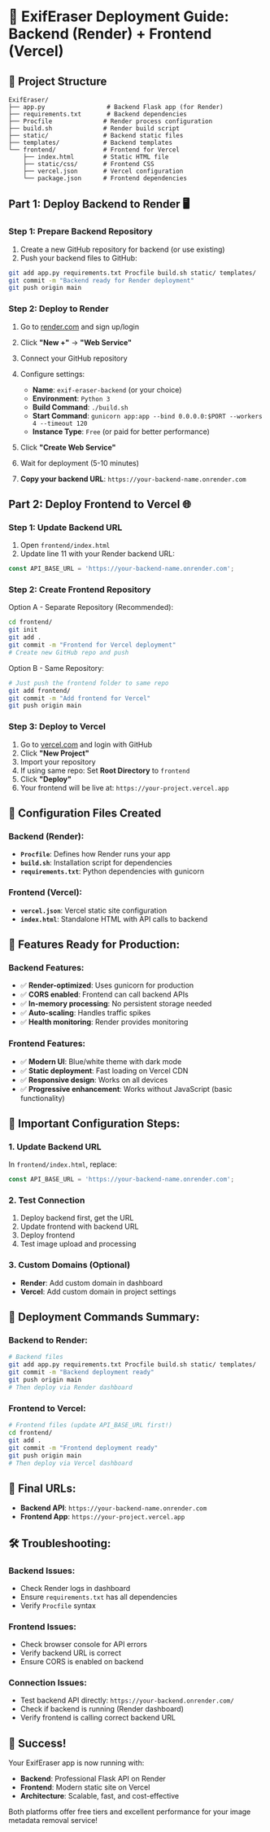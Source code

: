 # 🚀 ExifEraser Deployment Guide: Backend (Render) + Frontend (Vercel)

## 📁 Project Structure
```
ExifEraser/
├── app.py                 # Backend Flask app (for Render)
├── requirements.txt       # Backend dependencies
├── Procfile              # Render process configuration
├── build.sh              # Render build script
├── static/               # Backend static files
├── templates/            # Backend templates
└── frontend/             # Frontend for Vercel
    ├── index.html        # Static HTML file
    ├── static/css/       # Frontend CSS
    ├── vercel.json       # Vercel configuration
    └── package.json      # Frontend dependencies
```

## Part 1: Deploy Backend to Render 🖥️

### Step 1: Prepare Backend Repository
1. Create a new GitHub repository for backend (or use existing)
2. Push your backend files to GitHub:
```bash
git add app.py requirements.txt Procfile build.sh static/ templates/
git commit -m "Backend ready for Render deployment"
git push origin main
```

### Step 2: Deploy to Render
1. Go to [render.com](https://render.com) and sign up/login
2. Click **"New +"** → **"Web Service"**
3. Connect your GitHub repository
4. Configure settings:
   - **Name**: `exif-eraser-backend` (or your choice)
   - **Environment**: `Python 3`
   - **Build Command**: `./build.sh`
   - **Start Command**: `gunicorn app:app --bind 0.0.0.0:$PORT --workers 4 --timeout 120`
   - **Instance Type**: `Free` (or paid for better performance)

5. Click **"Create Web Service"**
6. Wait for deployment (5-10 minutes)
7. **Copy your backend URL**: `https://your-backend-name.onrender.com`

## Part 2: Deploy Frontend to Vercel 🌐

### Step 1: Update Backend URL
1. Open `frontend/index.html`
2. Update line 11 with your Render backend URL:
```javascript
const API_BASE_URL = 'https://your-backend-name.onrender.com';
```

### Step 2: Create Frontend Repository
Option A - Separate Repository (Recommended):
```bash
cd frontend/
git init
git add .
git commit -m "Frontend for Vercel deployment"
# Create new GitHub repo and push
```

Option B - Same Repository:
```bash
# Just push the frontend folder to same repo
git add frontend/
git commit -m "Add frontend for Vercel"
git push origin main
```

### Step 3: Deploy to Vercel
1. Go to [vercel.com](https://vercel.com) and login with GitHub
2. Click **"New Project"**
3. Import your repository
4. If using same repo: Set **Root Directory** to `frontend`
5. Click **"Deploy"**
6. Your frontend will be live at: `https://your-project.vercel.app`

## 🔧 Configuration Files Created

### Backend (Render):
- **`Procfile`**: Defines how Render runs your app
- **`build.sh`**: Installation script for dependencies
- **`requirements.txt`**: Python dependencies with gunicorn

### Frontend (Vercel):
- **`vercel.json`**: Vercel static site configuration
- **`index.html`**: Standalone HTML with API calls to backend

## 🌟 Features Ready for Production:

### Backend Features:
- ✅ **Render-optimized**: Uses gunicorn for production
- ✅ **CORS enabled**: Frontend can call backend APIs
- ✅ **In-memory processing**: No persistent storage needed
- ✅ **Auto-scaling**: Handles traffic spikes
- ✅ **Health monitoring**: Render provides monitoring

### Frontend Features:
- ✅ **Modern UI**: Blue/white theme with dark mode
- ✅ **Static deployment**: Fast loading on Vercel CDN
- ✅ **Responsive design**: Works on all devices
- ✅ **Progressive enhancement**: Works without JavaScript (basic functionality)

## 🚨 Important Configuration Steps:

### 1. Update Backend URL
In `frontend/index.html`, replace:
```javascript
const API_BASE_URL = 'https://your-backend-name.onrender.com';
```

### 2. Test Connection
1. Deploy backend first, get the URL
2. Update frontend with backend URL
3. Deploy frontend
4. Test image upload and processing

### 3. Custom Domains (Optional)
- **Render**: Add custom domain in dashboard
- **Vercel**: Add custom domain in project settings

## 📝 Deployment Commands Summary:

### Backend to Render:
```bash
# Backend files
git add app.py requirements.txt Procfile build.sh static/ templates/
git commit -m "Backend deployment ready"
git push origin main
# Then deploy via Render dashboard
```

### Frontend to Vercel:
```bash
# Frontend files (update API_BASE_URL first!)
cd frontend/
git add .
git commit -m "Frontend deployment ready"
git push origin main
# Then deploy via Vercel dashboard
```

## 🔗 Final URLs:
- **Backend API**: `https://your-backend-name.onrender.com`
- **Frontend App**: `https://your-project.vercel.app`

## 🛠️ Troubleshooting:

### Backend Issues:
- Check Render logs in dashboard
- Ensure `requirements.txt` has all dependencies
- Verify `Procfile` syntax

### Frontend Issues:
- Check browser console for API errors
- Verify backend URL is correct
- Ensure CORS is enabled on backend

### Connection Issues:
- Test backend API directly: `https://your-backend.onrender.com/`
- Check if backend is running (Render dashboard)
- Verify frontend is calling correct backend URL

## 🎉 Success!
Your ExifEraser app is now running with:
- **Backend**: Professional Flask API on Render
- **Frontend**: Modern static site on Vercel
- **Architecture**: Scalable, fast, and cost-effective

Both platforms offer free tiers and excellent performance for your image metadata removal service!